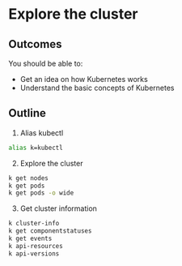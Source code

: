 # Explore the cluster

## Outcomes

You should be able to:

- Get an idea on how Kubernetes works
- Understand the basic concepts of Kubernetes

## Outline

1. Alias kubectl

```bash
alias k=kubectl
```

2. Explore the cluster

```bash
k get nodes
k get pods
k get pods -o wide
```

3. Get cluster information

```bash
k cluster-info
k get componentstatuses
k get events
k api-resources
k api-versions
```
